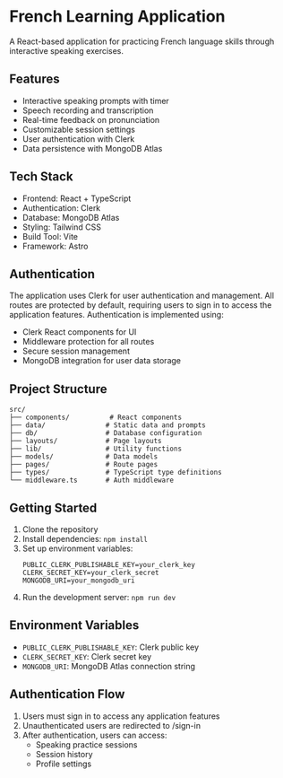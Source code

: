 # French Learning Application

A React-based application for practicing French language skills through interactive speaking exercises.

## Features

- Interactive speaking prompts with timer
- Speech recording and transcription
- Real-time feedback on pronunciation
- Customizable session settings
- User authentication with Clerk
- Data persistence with MongoDB Atlas

## Tech Stack

- Frontend: React + TypeScript
- Authentication: Clerk
- Database: MongoDB Atlas
- Styling: Tailwind CSS
- Build Tool: Vite
- Framework: Astro

## Authentication

The application uses Clerk for user authentication and management. All routes are protected by default, requiring users to sign in to access the application features. Authentication is implemented using:

- Clerk React components for UI
- Middleware protection for all routes
- Secure session management
- MongoDB integration for user data storage

## Project Structure

```
src/
├── components/          # React components
├── data/               # Static data and prompts
├── db/                 # Database configuration
├── layouts/            # Page layouts
├── lib/                # Utility functions
├── models/             # Data models
├── pages/              # Route pages
├── types/              # TypeScript type definitions
└── middleware.ts       # Auth middleware
```

## Getting Started

1. Clone the repository
2. Install dependencies: `npm install`
3. Set up environment variables:
   ```
   PUBLIC_CLERK_PUBLISHABLE_KEY=your_clerk_key
   CLERK_SECRET_KEY=your_clerk_secret
   MONGODB_URI=your_mongodb_uri
   ```
4. Run the development server: `npm run dev`

## Environment Variables

- `PUBLIC_CLERK_PUBLISHABLE_KEY`: Clerk public key
- `CLERK_SECRET_KEY`: Clerk secret key
- `MONGODB_URI`: MongoDB Atlas connection string

## Authentication Flow

1. Users must sign in to access any application features
2. Unauthenticated users are redirected to /sign-in
3. After authentication, users can access:
   - Speaking practice sessions
   - Session history
   - Profile settings
